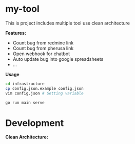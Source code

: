 **my-tool**
==========
This is project includes multiple tool use clean architecture


**Features:**
    
 * Count bug from redmine link
 * Count bug from pherusa link
 * Open webhook for chatbot
 * Auto update bug into google spreadsheets
 * ...

**Usage**

```bash
cd infrastructure
cp config.json.example config.json
vim config.json # Setting variable

go run main serve
```

# Development
**Clean Architecture:**

